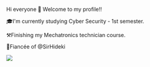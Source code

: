  Hi everyone 👋 Welcome to my profile!!
 
🎓I'm currently studying Cyber Security - 1st semester.

⚒️Finishing my Mechatronics technician course.

💍Fiancée of @SirHideki

<div>
  <img  heigt="180cm" src="https://github-readme-stats.vercel.app/api?username=Gabautista&show_icons=true&theme=transparent"
</div>

